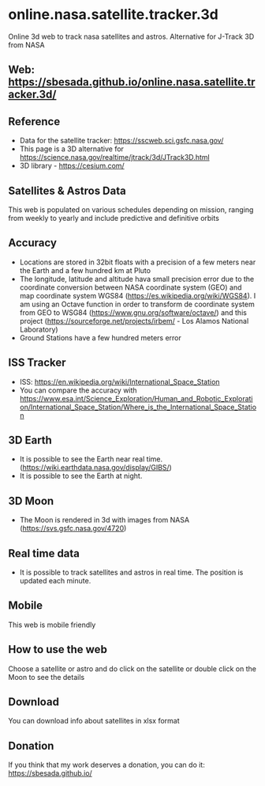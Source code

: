 # online.nasa.satellite.tracker.3d 
Online 3d web to track nasa satellites and astros. Alternative for J-Track 3D from NASA

## Web: https://sbesada.github.io/online.nasa.satellite.tracker.3d/

## Reference
- Data for the satellite tracker: https://sscweb.sci.gsfc.nasa.gov/
- This page is a 3D alternative for https://science.nasa.gov/realtime/jtrack/3d/JTrack3D.html
- 3D library - https://cesium.com/

## Satellites & Astros Data
This web is populated on various schedules depending on mission, ranging from weekly to yearly and include predictive and definitive orbits

## Accuracy
 - Locations are stored in 32bit floats with a precision of a few meters near the Earth and a few hundred km at Pluto
 - The longitude, latitude and altitude hava small precision error due to the coordinate conversion between NASA coordinate system (GEO) and map coordinate system WGS84 (https://es.wikipedia.org/wiki/WGS84). I am using an Octave function in order to transform de coordinate system from GEO to WSG84 (https://www.gnu.org/software/octave/) and this project (https://sourceforge.net/projects/irbem/ - Los Alamos National Laboratory)
 - Ground Stations have a few hundred meters error
 
## ISS Tracker
 - ISS: https://en.wikipedia.org/wiki/International_Space_Station
 - You can compare the accuracy with https://www.esa.int/Science_Exploration/Human_and_Robotic_Exploration/International_Space_Station/Where_is_the_International_Space_Station

## 3D Earth 
 - It is possible to see the Earth near real time. (https://wiki.earthdata.nasa.gov/display/GIBS/)
 - It is possible to see the Earth at night.
 
## 3D Moon
  - The Moon is rendered in 3d with images from NASA (https://svs.gsfc.nasa.gov/4720)

## Real time data
 - It is possible to track satellites and astros in real time. The position is updated each minute. 
 
 ## Mobile
 This web is mobile friendly
 
 ## How to use the web
 Choose a satellite or astro and do click on the satellite or double click on the Moon to see the details
 
 ## Download
 You can download info about satellites in xlsx format
 
 ## Donation
 If you think that my work deserves a donation, you can do it: https://sbesada.github.io/
 
